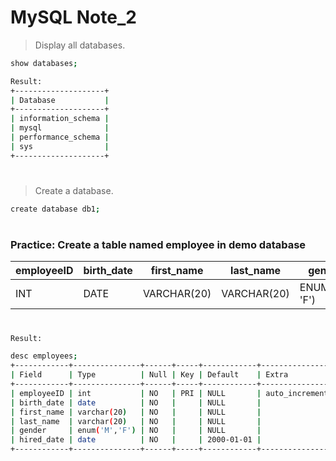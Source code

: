 # MySQL Note_2

> Display all databases.
 
```bash 
show databases;
```
```bash
Result:
+--------------------+
| Database           |
+--------------------+
| information_schema |
| mysql              |
| performance_schema |
| sys                |
+--------------------+
```
#

> Create a database.
 
```bash 
create database db1;
```
#

### Practice: Create a table named employee in demo database
| employeeID  | birth_date | first_name | last_name | gender | hired_date |
| ----------  | ---------- | ---------- | --------- | ------ | ---------- |
| INT | DATE        | VARCHAR(20) | VARCHAR(20) | ENUM('M', 'F') | DATE |


#

```bash 
Result:

desc employees;
+------------+---------------+------+-----+------------+----------------+
| Field      | Type          | Null | Key | Default    | Extra          |
+------------+---------------+------+-----+------------+----------------+
| employeeID | int           | NO   | PRI | NULL       | auto_increment |
| birth_date | date          | NO   |     | NULL       |                |
| first_name | varchar(20)   | NO   |     | NULL       |                |
| last_name  | varchar(20)   | NO   |     | NULL       |                |
| gender     | enum('M','F') | NO   |     | NULL       |                |
| hired_date | date          | NO   |     | 2000-01-01 |                |
+------------+---------------+------+-----+------------+----------------+

```


```bash 


```



```bash 


```

